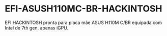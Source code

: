 # EFI-ASUSH110MC-BR-HACKINTOSH
EFI HACKINTOSH pronta para placa mãe ASUS H110M C/BR equipada com Intel de 7th gen, apenas iGPU.
